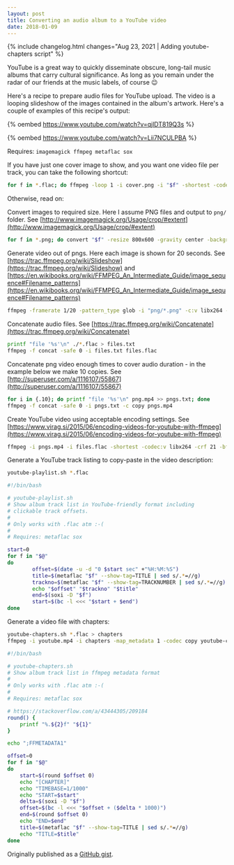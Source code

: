 ```yaml
---
layout: post
title: Converting an audio album to a YouTube video
date: 2018-01-09
---
```

{% include changelog.html changes="Aug 23, 2021 | Adding youtube-chapters script" %}

YouTube is a great way to quickly disseminate obscure, long-tail music albums that carry cultural significance. As long as you remain under the radar of our friends at the music labels, of course :wink:

Here's a recipe to prepare audio files for YouTube upload. The video is a looping slideshow of the images contained in the album's artwork. Here's a couple of examples of this recipe's output:

{% oembed https://www.youtube.com/watch?v=qjlDT819Q3s %}

{% oembed https://www.youtube.com/watch?v=Lii7NCULPBA %}

Requires: `imagemagick ffmpeg metaflac sox`

If you have just one cover image to show, and you want one video file per track, you can take the following shortcut:

```bash
for f in *.flac; do ffmpeg -loop 1 -i cover.png -i "$f" -shortest -codec:v libx264 -crf 21 -bf 2 -flags +cgop -pix_fmt yuv420p -codec:a aac -strict -2 -b:a 384k -r:a 48000 -movflags faststart "${f/.flac/.mp4}"; done
```

Otherwise, read on:

 Convert images to required size. Here I assume PNG files and output to `png/` folder. See [http://www.imagemagick.org/Usage/crop/#extent](http://www.imagemagick.org/Usage/crop/#extent)

```bash
for f in *.png; do convert "$f" -resize 800x600 -gravity center -background black -extent 800x600 png/"$f".png; done
```

 Generate video out of pngs. Here each image is shown for 20 seconds. See [https://trac.ffmpeg.org/wiki/Slideshow](https://trac.ffmpeg.org/wiki/Slideshow) and [https://en.wikibooks.org/wiki/FFMPEG_An_Intermediate_Guide/image_sequence#Filename_patterns](https://en.wikibooks.org/wiki/FFMPEG_An_Intermediate_Guide/image_sequence#Filename_patterns)

```bash
ffmpeg -framerate 1/20 -pattern_type glob -i "png/*.png" -c:v libx264 -vf "fps=25,format=yuv420p" png.mp4
```

 Concatenate audio files. See [https://trac.ffmpeg.org/wiki/Concatenate](https://trac.ffmpeg.org/wiki/Concatenate)

```bash
printf "file '%s'\n" ./*.flac > files.txt
ffmpeg -f concat -safe 0 -i files.txt files.flac
```

 Concatenate png video enough times to cover audio duration - in the example below we make 10 copies. See [http://superuser.com/a/1116107/55867](http://superuser.com/a/1116107/55867)

```bash
for i in {.10}; do printf "file '%s'\n" png.mp4 >> pngs.txt; done
ffmpeg -f concat -safe 0 -i pngs.txt -c copy pngs.mp4
```

 Create YouTube video using acceptable encoding settings. See [https://www.virag.si/2015/06/encoding-videos-for-youtube-with-ffmpeg](https://www.virag.si/2015/06/encoding-videos-for-youtube-with-ffmpeg)

```bash
ffmpeg -i pngs.mp4 -i files.flac -shortest -codec:v libx264 -crf 21 -bf 2 -flags +cgop -pix_fmt yuv420p -codec:a aac -strict -2 -b:a 384k -r:a 48000 -movflags faststart youtube.mp4
```

 Generate a YouTube track listing to copy-paste in the video description:

```bash
youtube-playlist.sh *.flac
```

```bash
#!/bin/bash

# youtube-playlist.sh
# Show album track list in YouTube-friendly format including
# clickable track offsets.
#
# Only works with .flac atm :-(
#
# Requires: metaflac sox

start=0
for f in "$@"
do
        offset=$(date -u -d "0 $start sec" +"%H:%M:%S")
        title=$(metaflac "$f" --show-tag=TITLE | sed s/.*=//g)
        trackno=$(metaflac "$f" --show-tag=TRACKNUMBER | sed s/.*=//g)
        echo "$offset" "$trackno" "$title"
        end=$(soxi -D "$f")
        start=$(bc -l <<< "$start + $end")
done
```

 Generate a video file with chapters:

```bash
youtube-chapters.sh *.flac > chapters
ffmpeg -i youtube.mp4 -i chapters -map_metadata 1 -codec copy youtube-chapters.mp4
```

```bash
#!/bin/bash

# youtube-chapters.sh
# Show album track list in ffmpeg metadata format
#
# Only works with .flac atm :-(
#
# Requires: metaflac sox

# https://stackoverflow.com/a/43444305/209184
round() {
	printf "%.${2}f" "${1}"
}

echo ";FFMETADATA1"

offset=0
for f in "$@"
do
	start=$(round $offset 0)
	echo "[CHAPTER]"
	echo "TIMEBASE=1/1000"
	echo "START=$start"
	delta=$(soxi -D "$f")
	offset=$(bc -l <<< "$offset + ($delta * 1000)")
	end=$(round $offset 0)
	echo "END=$end"
	title=$(metaflac "$f" --show-tag=TITLE | sed s/.*=//g)
	echo "TITLE=$title"
done
```

Originally published as a [GitHub gist](https://gist.github.com/infojunkie/6f9e6d0c9dce9be44116b7a828accc20).
